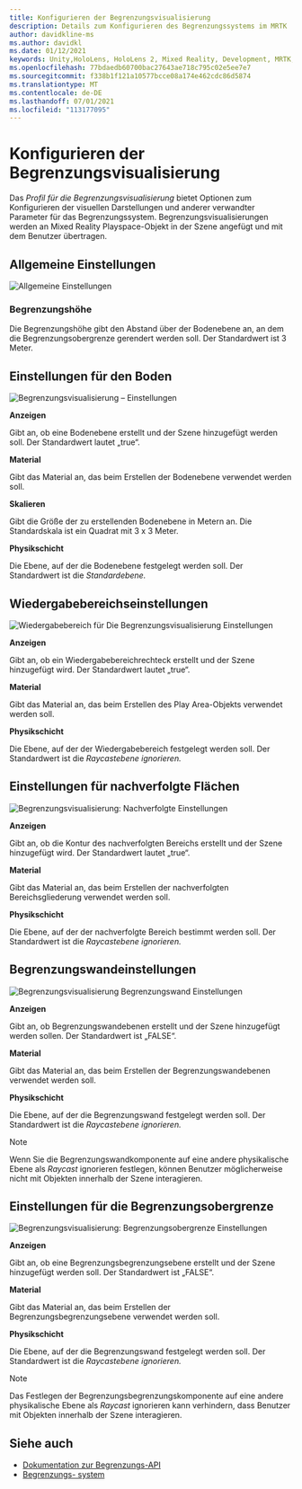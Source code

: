 ```yaml
---
title: Konfigurieren der Begrenzungsvisualisierung
description: Details zum Konfigurieren des Begrenzungssystems im MRTK
author: davidkline-ms
ms.author: davidkl
ms.date: 01/12/2021
keywords: Unity,HoloLens, HoloLens 2, Mixed Reality, Development, MRTK, Boundary System,
ms.openlocfilehash: 77bdaedb60700bac27643ae718c795c02e5ee7e7
ms.sourcegitcommit: f338b1f121a10577bcce08a174e462cdc86d5874
ms.translationtype: MT
ms.contentlocale: de-DE
ms.lasthandoff: 07/01/2021
ms.locfileid: "113177095"
---
```

# <a name="configuring-boundary-visualization"></a>Konfigurieren der Begrenzungsvisualisierung

Das *Profil für die Begrenzungsvisualisierung* bietet Optionen zum Konfigurieren der visuellen Darstellungen und anderer verwandter Parameter für das Begrenzungssystem. Begrenzungsvisualisierungen werden an Mixed Reality Playspace-Objekt in der Szene angefügt und mit dem Benutzer übertragen.

## <a name="general-settings"></a>Allgemeine Einstellungen

![Allgemeine Einstellungen](../images/boundary/BoundaryVisualizationGeneralSettings.png)

### <a name="boundary-height"></a>Begrenzungshöhe

Die Begrenzungshöhe gibt den Abstand über der Bodenebene an, an dem die Begrenzungsobergrenze gerendert werden soll. Der Standardwert ist 3 Meter.

## <a name="floor-settings"></a>Einstellungen für den Boden

![Begrenzungsvisualisierung – Einstellungen](../images/boundary/BoundaryVisualizationFloorSettings.png)

**Anzeigen**

Gibt an, ob eine Bodenebene erstellt und der Szene hinzugefügt werden soll. Der Standardwert lautet „true“.

**Material**

Gibt das Material an, das beim Erstellen der Bodenebene verwendet werden soll.

**Skalieren**

Gibt die Größe der zu erstellenden Bodenebene in Metern an. Die Standardskala ist ein Quadrat mit 3 x 3 Meter.

**Physikschicht**

Die Ebene, auf der die Bodenebene festgelegt werden soll. Der Standardwert ist die *Standardebene.*

## <a name="play-area-settings"></a>Wiedergabebereichseinstellungen

![Wiedergabebereich für Die Begrenzungsvisualisierung Einstellungen](../images/boundary/BoundaryVisualizationPlayAreaSettings.png)

**Anzeigen**

Gibt an, ob ein Wiedergabebereichrechteck erstellt und der Szene hinzugefügt wird. Der Standardwert lautet „true“.

**Material**

Gibt das Material an, das beim Erstellen des Play Area-Objekts verwendet werden soll.

**Physikschicht**

Die Ebene, auf der der Wiedergabebereich festgelegt werden soll. Der Standardwert ist die *Raycastebene ignorieren.*

## <a name="tracked-area-settings"></a>Einstellungen für nachverfolgte Flächen

![Begrenzungsvisualisierung: Nachverfolgte Einstellungen](../images/boundary/BoundaryVisualizationTrackedAreaSettings.png)

**Anzeigen**

Gibt an, ob die Kontur des nachverfolgten Bereichs erstellt und der Szene hinzugefügt wird. Der Standardwert lautet „true“.

**Material**

Gibt das Material an, das beim Erstellen der nachverfolgten Bereichsgliederung verwendet werden soll.

**Physikschicht**

Die Ebene, auf der der nachverfolgte Bereich bestimmt werden soll. Der Standardwert ist die *Raycastebene ignorieren.*

## <a name="boundary-wall-settings"></a>Begrenzungswandeinstellungen

![Begrenzungsvisualisierung Begrenzungswand Einstellungen](../images/boundary/BoundaryVisualizationWallSettings.png)

**Anzeigen**

Gibt an, ob Begrenzungswandebenen erstellt und der Szene hinzugefügt werden sollen. Der Standardwert ist „FALSE“.

**Material**

Gibt das Material an, das beim Erstellen der Begrenzungswandebenen verwendet werden soll.

**Physikschicht**

Die Ebene, auf der die Begrenzungswand festgelegt werden soll. Der Standardwert ist die *Raycastebene ignorieren.*

> [!NOTE]
> Wenn Sie die Begrenzungswandkomponente auf eine andere physikalische Ebene als *Raycast* ignorieren festlegen, können Benutzer möglicherweise nicht mit Objekten innerhalb der Szene interagieren.

## <a name="boundary-ceiling-settings"></a>Einstellungen für die Begrenzungsobergrenze

![Begrenzungsvisualisierung: Begrenzungsobergrenze Einstellungen](../images/boundary/BoundaryVisualizationCeilingSettings.png)

**Anzeigen**

Gibt an, ob eine Begrenzungsbegrenzungsebene erstellt und der Szene hinzugefügt werden soll. Der Standardwert ist „FALSE“.

**Material**

Gibt das Material an, das beim Erstellen der Begrenzungsbegrenzungsebene verwendet werden soll.

**Physikschicht**

Die Ebene, auf der die Begrenzungswand festgelegt werden soll. Der Standardwert ist die *Raycastebene ignorieren.*

> [!NOTE]
> Das Festlegen der Begrenzungsbegrenzungskomponente auf eine andere physikalische Ebene als *Raycast* ignorieren kann verhindern, dass Benutzer mit Objekten innerhalb der Szene interagieren.

## <a name="see-also"></a>Siehe auch

- [Dokumentation zur Begrenzungs-API](xref:Microsoft.MixedReality.Toolkit.Boundary)
- [Begrenzungs- system](boundary-system-getting-started.md)
